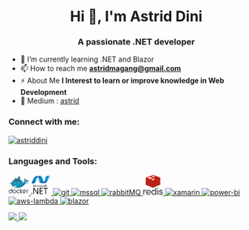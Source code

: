 <h1 align="center">Hi 👋, I'm Astrid Dini</h1>
<h3 align="center">A passionate .NET developer</h3>

- 🌱 I’m currently learning .NET and Blazor
- 📫 How to reach me **astridmagang@gmail.com**
- ⚡ About Me **I Interest to learn or improve knowledge in Web Development**
- 📝 Medium : [astrid](https://medium.com/@astriddini)

<h3 align="left">Connect with me:</h3>
<p align="left">
<a href="https://linkedin.com/in/astrid-dini-5b8618256" target="blank"><img align="center" src="https://raw.githubusercontent.com/rahuldkjain/github-profile-readme-generator/master/src/images/icons/Social/linked-in-alt.svg" alt="astriddini" height="30" width="40" /></a>
<a href="https://dev.to/astrid" target="blank"><img align="center"/></a>
</p>

<h3 align="left">Languages and Tools:</h3>
<p align="left"> 
    <a href="https://www.docker.com/" target="_blank" rel="noreferrer"> 
        <img src="https://raw.githubusercontent.com/devicons/devicon/master/icons/docker/docker-original-wordmark.svg" alt="docker" width="40" height="40"/> 
    </a> 
    <a href="https://dotnet.microsoft.com/" target="_blank" rel="noreferrer"> 
        <img src="https://raw.githubusercontent.com/devicons/devicon/master/icons/dot-net/dot-net-original-wordmark.svg" alt="dotnet" width="40" height="40"/> 
    </a> 
    <a href="https://git-scm.com/" target="_blank" rel="noreferrer"> 
        <img src="https://www.vectorlogo.zone/logos/git-scm/git-scm-icon.svg" alt="git" width="40" height="40"/> 
    </a> 
    <a href="https://www.microsoft.com/en-us/sql-server" target="_blank" rel="noreferrer"> 
        <img src="https://www.svgrepo.com/show/303229/microsoft-sql-server-logo.svg" alt="mssql" width="40" height="40"/> 
    </a> 
    <a href="https://www.rabbitmq.com" target="_blank" rel="noreferrer"> 
        <img src="https://www.vectorlogo.zone/logos/rabbitmq/rabbitmq-icon.svg" alt="rabbitMQ" width="40" height="40"/> 
    </a> 
    <a href="https://redis.io" target="_blank" rel="noreferrer"> 
        <img src="https://raw.githubusercontent.com/devicons/devicon/master/icons/redis/redis-original-wordmark.svg" alt="redis" width="40" height="40"/> 
    </a>
    <a href="https://dotnet.microsoft.com/apps/xamarin" target="_blank" rel="noreferrer"> 
        <img src="https://raw.githubusercontent.com/detain/svg-logos/780f25886640cef088af994181646db2f6b1a3f8/svg/xamarin.svg" alt="xamarin" width="40" height="40"/> 
    </a> 
    <a href="https://powerbi.microsoft.com/en-us/" target="_blank" rel="noreferrer"> 
        <img src="https://user-images.githubusercontent.com/84765284/213995047-ca8ad5f5-cfa8-4d2c-821a-e221748a45bf.svg" alt="power-bi" width="40" height="40"/> 
    </a>
    <a href="https://docs.aws.amazon.com/lambda/latest/dg/welcome.html" target="_blank" rel="noreferrer"> 
        <img src="https://user-images.githubusercontent.com/84765284/213995692-e8ebb3f2-ae66-48c7-9696-811929d90e62.png" alt="aws-lambda" width="40" height="40"/> 
    </a>
    <a href="https://dotnet.microsoft.com/en-us/apps/aspnet/web-apps/blazor" target="_blank" rel="noreferrer"> 
        <img src="https://user-images.githubusercontent.com/84765284/213996368-988d5700-7f3e-45dd-8124-82360d41f0c1.png" alt="blazor" width="40" height="40"/> 
    </a>
</p>

<p align="left">
<a href="https://github.com/astriddini7">
  <img height="180em" src="https://github-readme-stats-eight-theta.vercel.app/api?username=astriddini7&show_icons=true&theme=algolia&include_all_commits=true&count_private=true"/>
  <img height="180em" src="https://github-readme-stats-eight-theta.vercel.app/api/top-langs/?username=astriddini7&layout=compact&langs_count=8&theme=algolia"/>
</a>
</p>

